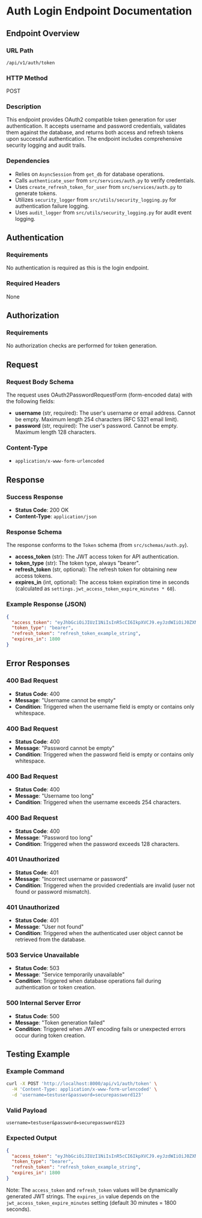 # Auth Login Endpoint Documentation

## Endpoint Overview

### URL Path
`/api/v1/auth/token`

### HTTP Method
POST

### Description
This endpoint provides OAuth2 compatible token generation for user authentication. It accepts username and password credentials, validates them against the database, and returns both access and refresh tokens upon successful authentication. The endpoint includes comprehensive security logging and audit trails.

### Dependencies
- Relies on `AsyncSession` from `get_db` for database operations.
- Calls `authenticate_user` from `src/services/auth.py` to verify credentials.
- Uses `create_refresh_token_for_user` from `src/services/auth.py` to generate tokens.
- Utilizes `security_logger` from `src/utils/security_logging.py` for authentication failure logging.
- Uses `audit_logger` from `src/utils/security_logging.py` for audit event logging.

## Authentication

### Requirements
No authentication is required as this is the login endpoint.

### Required Headers
None

## Authorization

### Requirements
No authorization checks are performed for token generation.

## Request

### Request Body Schema
The request uses OAuth2PasswordRequestForm (form-encoded data) with the following fields:

- **username** (str, required): The user's username or email address. Cannot be empty. Maximum length 254 characters (RFC 5321 email limit).
- **password** (str, required): The user's password. Cannot be empty. Maximum length 128 characters.

### Content-Type
- `application/x-www-form-urlencoded`

## Response

### Success Response
- **Status Code**: 200 OK
- **Content-Type**: `application/json`

### Response Schema
The response conforms to the `Token` schema (from `src/schemas/auth.py`).

- **access_token** (str): The JWT access token for API authentication.
- **token_type** (str): The token type, always "bearer".
- **refresh_token** (str, optional): The refresh token for obtaining new access tokens.
- **expires_in** (int, optional): The access token expiration time in seconds (calculated as `settings.jwt_access_token_expire_minutes * 60`).

### Example Response (JSON)
```json
{
  "access_token": "eyJhbGciOiJIUzI1NiIsInR5cCI6IkpXVCJ9.eyJzdWIiOiJ0ZXN0dXNlciIsImV4cCI6MTY5NjE2MDAwMH0.example",
  "token_type": "bearer",
  "refresh_token": "refresh_token_example_string",
  "expires_in": 1800
}
```

## Error Responses

### 400 Bad Request
- **Status Code**: 400
- **Message**: "Username cannot be empty"
- **Condition**: Triggered when the username field is empty or contains only whitespace.

### 400 Bad Request
- **Status Code**: 400
- **Message**: "Password cannot be empty"
- **Condition**: Triggered when the password field is empty or contains only whitespace.

### 400 Bad Request
- **Status Code**: 400
- **Message**: "Username too long"
- **Condition**: Triggered when the username exceeds 254 characters.

### 400 Bad Request
- **Status Code**: 400
- **Message**: "Password too long"
- **Condition**: Triggered when the password exceeds 128 characters.

### 401 Unauthorized
- **Status Code**: 401
- **Message**: "Incorrect username or password"
- **Condition**: Triggered when the provided credentials are invalid (user not found or password mismatch).

### 401 Unauthorized
- **Status Code**: 401
- **Message**: "User not found"
- **Condition**: Triggered when the authenticated user object cannot be retrieved from the database.

### 503 Service Unavailable
- **Status Code**: 503
- **Message**: "Service temporarily unavailable"
- **Condition**: Triggered when database operations fail during authentication or token creation.

### 500 Internal Server Error
- **Status Code**: 500
- **Message**: "Token generation failed"
- **Condition**: Triggered when JWT encoding fails or unexpected errors occur during token creation.

## Testing Example

### Example Command
```bash
curl -X POST 'http://localhost:8000/api/v1/auth/token' \
  -H 'Content-Type: application/x-www-form-urlencoded' \
  -d 'username=testuser&password=securepassword123'
```

### Valid Payload
```
username=testuser&password=securepassword123
```

### Expected Output
```json
{
  "access_token": "eyJhbGciOiJIUzI1NiIsInR5cCI6IkpXVCJ9.eyJzdWIiOiJ0ZXN0dXNlciIsImV4cCI6MTY5NjE2MDAwMH0.example",
  "token_type": "bearer",
  "refresh_token": "refresh_token_example_string",
  "expires_in": 1800
}
```

Note: The `access_token` and `refresh_token` values will be dynamically generated JWT strings. The `expires_in` value depends on the `jwt_access_token_expire_minutes` setting (default 30 minutes = 1800 seconds).